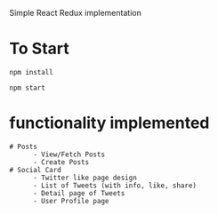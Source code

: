 Simple React Redux implementation

# To Start

    npm install

    npm start

# functionality implemented

    # Posts
          - View/Fetch Posts
          - Create Posts
    # Social Card
          - Twitter like page design
          - List of Tweets (with info, like, share)
          - Detail page of Tweets
          - User Profile page
